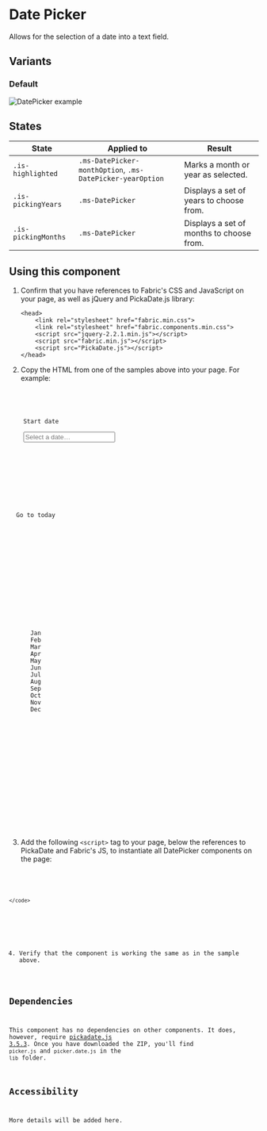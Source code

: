 # Date Picker
Allows for the selection of a date into a text field.

## Variants

### Default


![DatePicker example](https://raw.githubusercontent.com/OfficeDev/office-ui-fabric-js/master/ghdocs/component_images/DatePicker-default.png)


## States
State | Applied to | Result
 --- | --- | ---
`.is-highlighted` | `.ms-DatePicker-monthOption`, `.ms-DatePicker-yearOption` | Marks a month or year as selected.
`.is-pickingYears` | `.ms-DatePicker` | Displays a set of years to choose from.
`.is-pickingMonths` | `.ms-DatePicker` | Displays a set of months to choose from.

## Using this component
1. Confirm that you have references to Fabric's CSS and JavaScript on your page, as well as jQuery and PickaDate.js library:
    ```
    <head>
        <link rel="stylesheet" href="fabric.min.css">
        <link rel="stylesheet" href="fabric.components.min.css">
        <script src="jquery-2.2.1.min.js"></script>
        <script src="fabric.min.js"></script>
        <script src="PickaDate.js"></script>
    </head>
    ```
2. Copy the HTML from one of the samples above into your page. For example:

<pre>
    <code>
<div class="ms-DatePicker">
  <div class="ms-TextField">
    <label class="ms-Label">Start date</label>
    <i class="ms-DatePicker-event ms-Icon ms-Icon--Event"></i>
    <input class="ms-TextField-field" type="text" placeholder="Select a date&hellip;">
  </div>
  <div class="ms-DatePicker-monthComponents">
    <span class="ms-DatePicker-nextMonth js-nextMonth"><i class="ms-Icon ms-Icon--ChevronRight"></i></span>
    <span class="ms-DatePicker-prevMonth js-prevMonth"><i class="ms-Icon ms-Icon--ChevronLeft"></i></span>
    <div class="ms-DatePicker-headerToggleView js-showMonthPicker"></div>
  </div>
  <span class="ms-DatePicker-goToday js-goToday">Go to today</span>
  <div class="ms-DatePicker-monthPicker">
    <div class="ms-DatePicker-header">
      <div class="ms-DatePicker-yearComponents">
        <span class="ms-DatePicker-nextYear js-nextYear"><i class="ms-Icon ms-Icon--ChevronRight"></i></span>
        <span class="ms-DatePicker-prevYear js-prevYear"><i class="ms-Icon ms-Icon--ChevronLeft"></i></span>
      </div>
      <div class="ms-DatePicker-currentYear js-showYearPicker"></div>
    </div>
    <div class="ms-DatePicker-optionGrid">
      <span class="ms-DatePicker-monthOption js-changeDate" data-month="0">Jan</span>
      <span class="ms-DatePicker-monthOption js-changeDate" data-month="1">Feb</span>
      <span class="ms-DatePicker-monthOption js-changeDate" data-month="2">Mar</span>
      <span class="ms-DatePicker-monthOption js-changeDate" data-month="3">Apr</span>
      <span class="ms-DatePicker-monthOption js-changeDate" data-month="4">May</span>
      <span class="ms-DatePicker-monthOption js-changeDate" data-month="5">Jun</span>
      <span class="ms-DatePicker-monthOption js-changeDate" data-month="6">Jul</span>
      <span class="ms-DatePicker-monthOption js-changeDate" data-month="7">Aug</span>
      <span class="ms-DatePicker-monthOption js-changeDate" data-month="8">Sep</span>
      <span class="ms-DatePicker-monthOption js-changeDate" data-month="9">Oct</span>
      <span class="ms-DatePicker-monthOption js-changeDate" data-month="10">Nov</span>
      <span class="ms-DatePicker-monthOption js-changeDate" data-month="11">Dec</span>
    </div>
  </div>
  <div class="ms-DatePicker-yearPicker">
    <div class="ms-DatePicker-decadeComponents">
      <span class="ms-DatePicker-nextDecade js-nextDecade"><i class="ms-Icon ms-Icon--ChevronRight"></i></span>
      <span class="ms-DatePicker-prevDecade js-prevDecade"><i class="ms-Icon ms-Icon--ChevronLeft"></i></span>
    </div>
  </div>
</div>

    </code>
</pre>

3. Add the following `<script>` tag to your page, below the references to PickaDate and Fabric's JS, to instantiate all DatePicker components on the page:

<pre>
    <code>
 <script type="text/javascript">
  var DatePickerElements = document.querySelectorAll(".ms-DatePicker");
  for(var i = 0; i < DatePickerElements.length; i++) {
    new fabric['DatePicker'](DatePickerElements[i]);
  }
</script>

    </code>
</pre>

4. Verify that the component is working the same as in the sample above.

## Dependencies
This component has no dependencies on other components. It does, however, require [pickadate.js 3.5.3](https://github.com/amsul/pickadate.js/releases/tag/3.5.3). Once you have downloaded the ZIP, you'll find `picker.js` and `picker.date.js` in the `lib` folder.

## Accessibility
More details will be added here.

